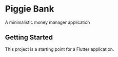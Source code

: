 # Piggie Bank

A minimalistic money manager application

## Getting Started

This project is a starting point for a Flutter application.
